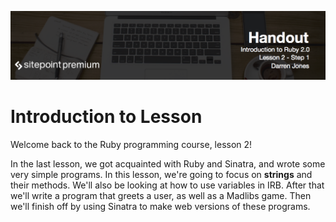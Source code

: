 ![](headings/2.1.png)

# Introduction to Lesson

Welcome back to the Ruby programming course, lesson 2!

In the last lesson, we got acquainted with Ruby and Sinatra, and wrote some very simple programs. In this lesson, we're going to focus on **strings** and their methods. We'll also be looking at how to use variables in IRB. After that we'll write a program that greets a user, as well as a Madlibs game. Then we'll finish off by using Sinatra to make web versions of these programs.